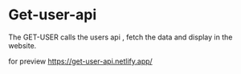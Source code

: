 # Get-user-api
The GET-USER calls the users api , fetch the data and display in the website.

for preview
https://get-user-api.netlify.app/
